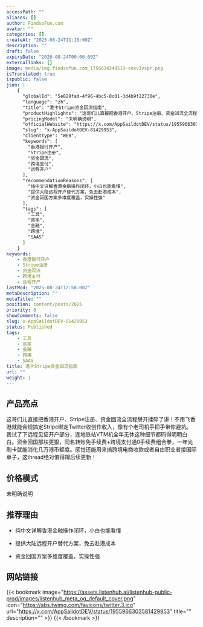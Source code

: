 ```yaml
---
accessPath: ""
aliases: []
author: FindsoFun.com
avatar: ""
categories: []
createAt: "2025-08-24T11:19:00Z"
description: ""
draft: false
expiryDate: "2026-08-24T00:00:00Z"
externallinks: []
image: media/img.findsofun.com_1756034348513-cnxv3vspr.png
isTranslated: true
ispublic: false
json: |-
    {
      "globalId": "5e829fad-4f96-4bc5-8c01-3d4b9f22730e",
      "language": "zh",
      "title": "港卡Stripe资金回流指南",
      "productHighlights": "这哥们儿直接把香港开户、Stripe注册、资金回流全流程掰开揉碎了讲！不用飞香港就能合规搞定Stripe绑定Twitter收创作收入，像有个老司机手把手带你避坑。我试了下远程见证开户部分，连地铁站VTM机全年无休这种细节都码得明明白白。资金回国那块更狠，同名转账免手续费+跨境支付通0手续费组合拳，一年光刷卡就能消化几万港币额度。感觉还能用来搞跨境电商收款或者自由职业者接国际单子，这thread绝对值得蹲后续更新！",
      "pricingModel": "未明确说明",
      "officialWebsite": "https://x.com/AppSaildotDEV/status/1955966303581429953",
      "slug": "x-AppSaildotDEV-81429953",
      "clientType": "WEB",
      "keywords": [
        "香港银行开户",
        "Stripe注册",
        "资金回流",
        "跨境支付",
        "远程开户"
      ],
      "recommendationReasons": [
        "纯中文详解香港金融操作闭环，小白也能看懂",
        "提供大陆远程开户替代方案，免去赴港成本",
        "资金回国方案多维度覆盖，实操性强"
      ],
      "tags": [
        "工具",
        "效率",
        "金融",
        "跨境",
        "SAAS"
      ]
    }
keywords:
    - 香港银行开户
    - Stripe注册
    - 资金回流
    - 跨境支付
    - 远程开户
lastMod: "2025-08-24T12:58:00Z"
metaDescription: ""
metaTitle: ""
position: content/posts/2025
priority: 0
showComments: false
slug: x-AppSaildotDEV-81429953
status: Published
tags:
    - 工具
    - 效率
    - 金融
    - 跨境
    - SAAS
title: 港卡Stripe资金回流指南
url: ""
weight: 1
---
```

## 产品亮点
这哥们儿直接把香港开户、Stripe注册、资金回流全流程掰开揉碎了讲！不用飞香港就能合规搞定Stripe绑定Twitter收创作收入，像有个老司机手把手带你避坑。我试了下远程见证开户部分，连地铁站VTM机全年无休这种细节都码得明明白白。资金回国那块更狠，同名转账免手续费+跨境支付通0手续费组合拳，一年光刷卡就能消化几万港币额度。感觉还能用来搞跨境电商收款或者自由职业者接国际单子，这thread绝对值得蹲后续更新！

## 价格模式
<!--more-->未明确说明

## 推荐理由
- 纯中文详解香港金融操作闭环，小白也能看懂

- 提供大陆远程开户替代方案，免去赴港成本

- 资金回国方案多维度覆盖，实操性强

## 网站链接
{{< bookmark image="https://assets.listenhub.ai/listenhub-public-prod/images/listenhub_meta_og_default_cover.png" icon="https://abs.twimg.com/favicons/twitter.3.ico" url="https://x.com/AppSaildotDEV/status/1955966303581429953" title="" description="" >}}
{{< /bookmark >}}

